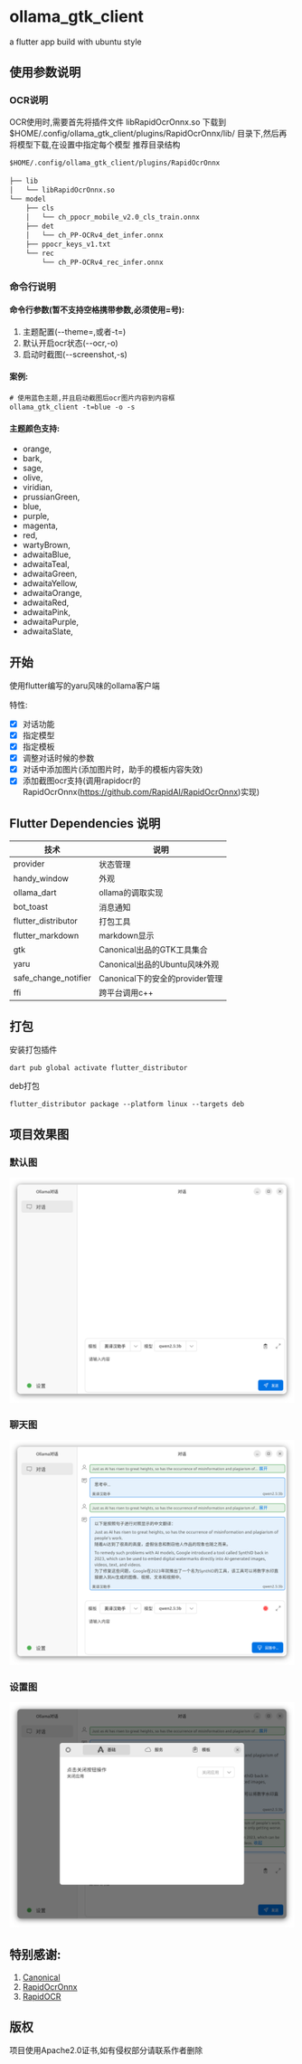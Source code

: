 # ollama_gtk_client

a flutter app build with ubuntu style

## 使用参数说明

### OCR说明
OCR使用时,需要首先将插件文件 libRapidOcrOnnx.so 下载到 $HOME/.config/ollama_gtk_client/plugins/RapidOcrOnnx/lib/ 目录下,然后再将模型下载,在设置中指定每个模型
推荐目录结构
```
$HOME/.config/ollama_gtk_client/plugins/RapidOcrOnnx

├── lib
│   └── libRapidOcrOnnx.so
└── model
    ├── cls
    │   └── ch_ppocr_mobile_v2.0_cls_train.onnx
    ├── det
    │   └── ch_PP-OCRv4_det_infer.onnx
    ├── ppocr_keys_v1.txt
    └── rec
        └── ch_PP-OCRv4_rec_infer.onnx
```

### 命令行说明
#### 命令行参数(**暂不支持空格携带参数,必须使用=号**):
1. 主题配置(--theme=,或者-t=)
2. 默认开启ocr状态(--ocr,-o)
3. 启动时截图(--screenshot,-s)

#### 案例:
```shell
# 使用蓝色主题,并且启动截图后ocr图片内容到内容框
ollama_gtk_client -t=blue -o -s
```
#### 主题颜色支持:
- orange,
- bark,
- sage,
- olive,
- viridian,
- prussianGreen,
- blue,
- purple,
- magenta,
- red,
- wartyBrown,
- adwaitaBlue,
- adwaitaTeal,
- adwaitaGreen,
- adwaitaYellow,
- adwaitaOrange,
- adwaitaRed,
- adwaitaPink,
- adwaitaPurple,
- adwaitaSlate,

## 开始

使用flutter编写的yaru风味的ollama客户端

特性:
- [x] 对话功能
- [x] 指定模型
- [x] 指定模板
- [x] 调整对话时候的参数
- [x] 对话中添加图片(添加图片时，助手的模板内容失效)
- [x] 添加截图ocr支持(调用rapidocr的RapidOcrOnnx(https://github.com/RapidAI/RapidOcrOnnx)实现)

## Flutter Dependencies 说明

| 技术 | 说明                       |
| --- |--------------------------|
| provider | 状态管理                     |
| handy_window | 外观                       |
| ollama_dart | ollama的调取实现              |
| bot_toast | 消息通知                     |
| flutter_distributor | 打包工具                     |
| flutter_markdown | markdown显示               |
| gtk | Canonical出品的GTK工具集合      |
| yaru | Canonical出品的Ubuntu风味外观   |
| safe_change_notifier | Canonical下的安全的provider管理 |
| ffi | 跨平台调用c++ |


## 打包
安装打包插件

```
dart pub global activate flutter_distributor
```

deb打包
```
flutter_distributor package --platform linux --targets deb
```

## 项目效果图

### 默认图

![默认界面](./doc/images/default.png)

### 聊天图

![聊天图](./doc/images/answer.png)

### 设置图

![设置图](./doc/images/settings.png)

## 特别感谢:

1. [Canonical](https://canonical.com)
2. [RapidOcrOnnx](https://github.com/RapidAI/RapidOcrOnnx)
3. [RapidOCR](https://github.com/RapidAI/RapidOCR)

## 版权
项目使用Apache2.0证书,如有侵权部分请联系作者删除